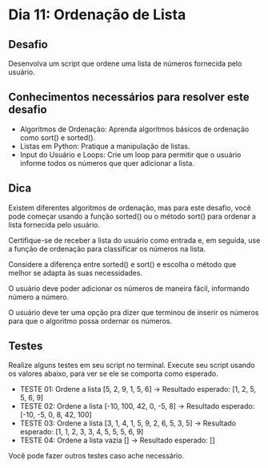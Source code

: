 # Dia 11: Ordenação de Lista

## Desafio

Desenvolva um script que ordene uma lista de números fornecida pelo usuário.

## Conhecimentos necessários para resolver este desafio

- Algoritmos de Ordenação: Aprenda algoritmos básicos de ordenação como sort() e sorted().
- Listas em Python: Pratique a manipulação de listas.
- Input do Usuário e Loops: Crie um loop para permitir que o usuário informe todos os números que quer adicionar a lista.

## Dica

Existem diferentes algoritmos de ordenação, mas para este desafio, você pode começar usando a função sorted() ou o método sort() para ordenar a lista fornecida pelo usuário.

Certifique-se de receber a lista do usuário como entrada e, em seguida, use a função de ordenação para classificar os números na lista.

Considere a diferença entre sorted() e sort() e escolha o método que melhor se adapta às suas necessidades.

O usuário deve poder adicionar os números de maneira fácil, informando número a número.

O usuário deve ter uma opção pra dizer que terminou de inserir os números para que o algoritmo possa ordernar os números.

## Testes

Realize alguns testes em seu script no terminal. Execute seu script usando os valores abaixo, para ver se ele se comporta como esperado.

- TESTE 01: Ordene a lista [5, 2, 9, 1, 5, 6] -> Resultado esperado: [1, 2, 5, 5, 6, 9]
- TESTE 02: Ordene a lista [-10, 100, 42, 0, -5, 8] -> Resultado esperado: [-10, -5, 0, 8, 42, 100]
- TESTE 03: Ordene a lista [3, 1, 4, 1, 5, 9, 2, 6, 5, 3, 5] -> Resultado esperado: [1, 1, 2, 3, 3, 4, 5, 5, 5, 6, 9]
- TESTE 04: Ordene a lista vazia [] -> Resultado esperado: []

Você pode fazer outros testes caso ache necessário.